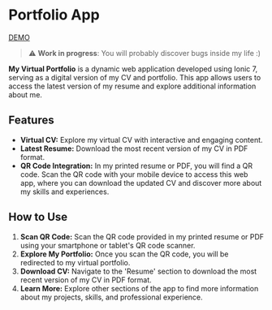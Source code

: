 # Portfolio App

[DEMO](https://portfolio.ammiratafabiano.dev)

> :warning: **Work in progress**: You will probably discover bugs inside my life :)

**My Virtual Portfolio** is a dynamic web application developed using Ionic 7, serving as a digital version of my CV and portfolio. This app allows users to access the latest version of my resume and explore additional information about me.

## Features

- **Virtual CV:** Explore my virtual CV with interactive and engaging content.
- **Latest Resume:** Download the most recent version of my CV in PDF format.
- **QR Code Integration:** In my printed resume or PDF, you will find a QR code. Scan the QR code with your mobile device to access this web app, where you can download the updated CV and discover more about my skills and experiences.

## How to Use

1. **Scan QR Code:** Scan the QR code provided in my printed resume or PDF using your smartphone or tablet's QR code scanner.
2. **Explore My Portfolio:** Once you scan the QR code, you will be redirected to my virtual portfolio.
3. **Download CV:** Navigate to the 'Resume' section to download the most recent version of my CV in PDF format.
4. **Learn More:** Explore other sections of the app to find more information about my projects, skills, and professional experience.
